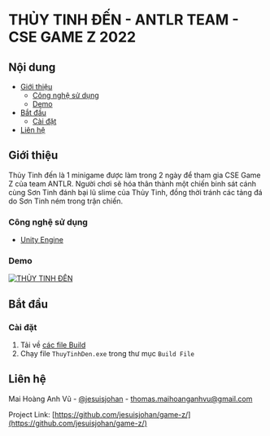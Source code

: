 # THỦY TINH ĐẾN - ANTLR TEAM - CSE GAME Z 2022

## Nội dung

* [Giới thiệu](#giới-thiệu)
  * [Công nghệ sử dụng](#công-nghệ-sử-dụng)
  * [Demo](#demo)
* [Bắt đầu](#bắt-đầu)
  * [Cài đặt](#cài-đặt)
* [Liên hệ](#liên-hệ)



## Giới thiệu
Thủy Tinh đến là 1 minigame được làm trong 2 ngày để tham gia CSE Game Z của team ANTLR. Người chơi sẽ hóa thân thành một chiến binh sát cánh cùng Sơn Tinh đánh bại lũ slime của Thủy Tinh, đồng thời tránh các tảng đá do Sơn Tinh ném trong trận chiến.
### Công nghệ sử dụng
* [Unity Engine](https://unity.com/)

### Demo
[![THỦY TINH ĐẾN](https://img.youtube.com/vi/CxiMdjQAsJ8/0.jpg)](https://www.youtube.com/watch?v=CxiMdjQAsJ8)

## Bắt đầu
### Cài đặt

1. Tải về [các file Build](https://drive.google.com/file/d/1xptGjhV-n3W7JPOforsT0yoiHVlI5pXU/view)
2. Chạy file `ThuyTinhDen.exe` trong thư mục `Build File`

## Liên hệ

Mai Hoàng Anh Vũ - [@jesuisjohan](https://github.com/jesuisjohan) - thomas.maihoanganhvu@gmail.com

Project Link: [https://github.com/jesuisjohan/game-z/](https://github.com/jesuisjohan/game-z/)